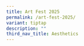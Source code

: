 ```yaml
---
title: Art Fest 2025
permalink: /art-fest-2025/
variant: tiptap
description: ""
third_nav_title: Aesthetics
---
```

